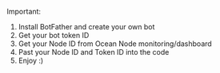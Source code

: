 Important: 
1. Install BotFather and create your own bot
2. Get your bot token ID
3. Get your Node ID from Ocean Node monitoring/dashboard
4. Past your Node ID and Token ID into the code
5. Enjoy :) 
